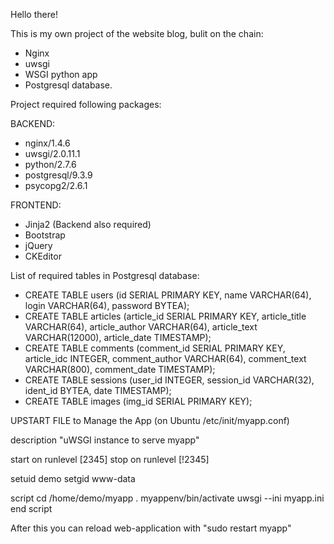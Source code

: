 Hello there! 

This is my own project of the website blog, bulit on the chain:
- Nginx
- uwsgi
- WSGI python app
- Postgresql database.


Project required following packages:

BACKEND:
- nginx/1.4.6
- uwsgi/2.0.11.1
- python/2.7.6
- postgresql/9.3.9
- psycopg2/2.6.1

FRONTEND:
- Jinja2 (Backend also required)
- Bootstrap
- jQuery
- CKEditor


List of required tables in Postgresql database:
- CREATE TABLE users (id SERIAL PRIMARY KEY, name VARCHAR(64), login VARCHAR(64), password BYTEA);
- CREATE TABLE articles (article_id SERIAL PRIMARY KEY, article_title VARCHAR(64), article_author VARCHAR(64), article_text VARCHAR(12000), article_date TIMESTAMP);
- CREATE TABLE comments (comment_id SERIAL PRIMARY KEY, article_idc INTEGER, comment_author VARCHAR(64), comment_text VARCHAR(800), comment_date TIMESTAMP);
- CREATE TABLE sessions (user_id INTEGER, session_id VARCHAR(32), ident_id BYTEA, date TIMESTAMP);
- CREATE TABLE images (img_id SERIAL PRIMARY KEY);


UPSTART FILE to Manage the App (on Ubuntu /etc/init/myapp.conf)

description "uWSGI instance to serve myapp"

start on runlevel [2345]
stop on runlevel [!2345]

setuid demo
setgid www-data

script
    cd /home/demo/myapp
    . myappenv/bin/activate
    uwsgi --ini myapp.ini
end script

After this you can reload web-application with "sudo restart myapp"
